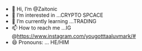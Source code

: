 - 👋 Hi, I’m @Zaitonic
- 👀 I’m interested in ...CRYPTO SPCACE
- 🌱 I’m currently learning ...TRADING
- 📫 How to reach me ...IG @https://www.instagram.com/yougotttaaluvmark/#
- 😄 Pronouns: ... HE/HIM

<!---
Zaitonic/Zaitonic is a ✨ special ✨ repository because its `README.md` (this file) appears on your GitHub profile.
You can click the Preview link to take a look at your changes.
--->

